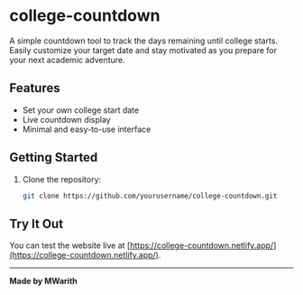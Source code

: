 # college-countdown

A simple countdown tool to track the days remaining until college starts.  
Easily customize your target date and stay motivated as you prepare for your next academic adventure.

## Features

- Set your own college start date
- Live countdown display
- Minimal and easy-to-use interface

## Getting Started

1. Clone the repository:
   ```bash
   git clone https://github.com/yourusername/college-countdown.git
   ```

## Try It Out

You can test the website live at [https://college-countdown.netlify.app/](https://college-countdown.netlify.app/).

---

**Made by MWarith**

